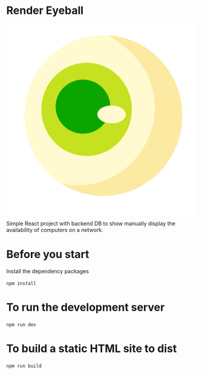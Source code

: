 # Render Eyeball

<img align="center" src="https://raw.githubusercontent.com/Lonerobot/render-eyeball/refs/heads/main/src/assets/eyeball.png?token=GHSAT0AAAAAACZJUPBNA5SJYSVWZUURZES6ZYXMD2A"/>

Simple React project with backend DB to show manually display the availability of computers on a network.

Before you start 
======================

Install the dependency packages

`npm install`

To run the development server
==============================

`npm run dev`

To build a static HTML site to dist
====================================

`npm run build`

